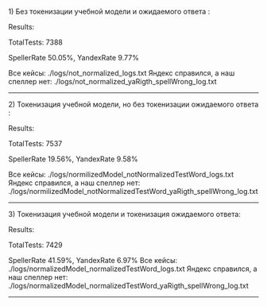<p>1) Без токенизации учебной модели и ожидаемого ответа : </p>
	<p>Results: </p>
	<p>TotalTests: 7388</p>
	<p>SpellerRate 50.05%, YandexRate 9.77% </p>

Все кейсы: ./logs/not_normalized_logs.txt
Яндекс справился, а наш спеллер нет: ./logs/not_normalized_yaRigth_spellWrong_log.txt

------------------------------------------------------------------------------------------

<p>2) Токенизация учебной модели, но без токенизации ожидаемого ответа : </p>
		<p>Results: </p>
		<p>TotalTests: 7537 </p>
		<p>SpellerRate 19.56%, YandexRate 9.58% </p>
Все кейсы: ./logs/normilizedModel_notNormalizedTestWord_logs.txt
Яндекс справился, а наш спеллер нет: ./logs/normilizedModel_notNormalizedTestWord_yaRigth_spellWrong_log.txt

------------------------------------------------------------------------------------------
<p>3) Токенизация учебной модели и токенизация ожидаемого ответа: </p>
		<p>Results:
		<p>TotalTests: 7429
		<p>SpellerRate 41.59%, YandexRate 6.97%
Все кейсы: ./logs/normalizedModel_normalizedTestWord_logs.txt
Яндекс справился, а наш спеллер нет: ./logs/normalizedModel_normalizedTestWord_yaRigth_spellWrong_log.txt

------------------------------------------------------------------------------------------
